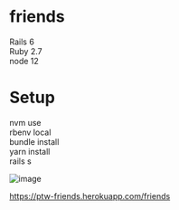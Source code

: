 # friends

Rails 6<br />
Ruby 2.7<br />
node 12<br />

# Setup 

nvm use<br />
rbenv local<br />
bundle install<br />
yarn install<br />
rails s<br />

![image](https://user-images.githubusercontent.com/108812366/180449234-ef94cce9-7eac-4f37-9979-a122fc3142e9.png)

https://ptw-friends.herokuapp.com/friends
